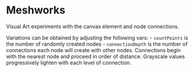 # Meshworks

Visual Art experiments with the canvas element and node connections.

Variations can be obtained by adjusting the following vars:
	- `countPoints` is the number of randomly created nodes
	- `connectionDepth` is the number of connections each node will create with other nodes. Connections begin with the nearest node and proceed in order of distance. Grayscale values progressively lighten with each level of connection.

